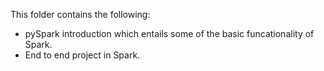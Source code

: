 This folder contains the following:

* pySpark introduction which entails some of the basic funcationality of Spark.
* End to end project in Spark.